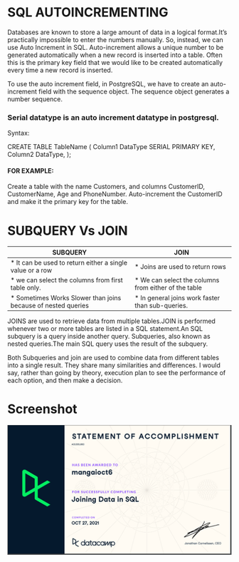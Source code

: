 # SQL AUTOINCREMENTING
Databases are known to store a large amount of data in a logical format.It’s practically impossible to enter the numbers manually. So, instead, we can use Auto Increment in SQL. Auto-increment allows a unique number to be generated automatically when a new record is inserted into a table. Often this is the primary key field that we would like to be created automatically every time a new record is inserted.

To use the auto increment field, in PostgreSQL, we have to create an auto-increment field with the sequence object. The sequence object generates a number sequence.
### Serial datatype is an auto increment datatype in postgresql.
Syntax:

CREATE TABLE TableName (
Column1 DataType  SERIAL PRIMARY KEY,
Column2 DataType, 
);
#### FOR EXAMPLE:
Create a table with the name Customers, and columns CustomerID, CustomerName, Age and PhoneNumber. Auto-increment the CustomerID and make it the primary key for the table.

# SUBQUERY Vs JOIN

|                         SUBQUERY                                      |                       JOIN                          |                                                    
| -------------                                                         |                   -------------                     |
| * It can be used to return either a single value or a row             | * Joins are used to return rows                     |
| * we can select the columns from first table only.                    | * We can select the columns from either of the table|
| * Sometimes Works Slower than joins because of nested queries         | * In general joins work faster than sub-queries.    |   


  JOINS are used to retrieve data from multiple tables.JOIN is performed whenever two or more tables are listed in a SQL statement.An SQL subquery is a query inside another query. Subqueries, also known as nested queries.The main SQL query uses the result of the subquery.

   Both Subqueries and join are used to combine data from different tables into a single result. They share many similarities and differences. I would say, rather than going by theory, execution plan to see the performance of each option, and then make a decision.











# Screenshot

![](Screenshotjoiningdata.png)
